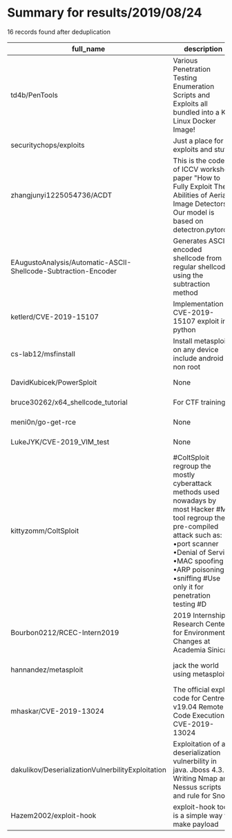 
# Summary for results/2019/08/24
    
16 records found after deduplication

| full_name | description | html_url | matched_list | matched_count | pushed_at | size | stargazers_count | language | forks_count | vul_ids |
|----------------------------------------------------------------|------------------------------------------------------------------------------------------------------------------------------------------------------------------------------------------------------------------------------------------------------------------|-----------------------------------------------------------------------------------|-----------------------------------------------|-----------------|---------------------------|--------|--------------------|------------|---------------|--------------------|
| td4b/PenTools | Various Penetration Testing Enumeration Scripts and Exploits all bundled into a Kali Linux Docker Image! | https://github.com/td4b/PenTools | ['exploit'] | 1 | 2019-08-24 20:46:06+00:00 | 40 | 0 | Dockerfile | 2 | [] |
| securitychops/exploits | Just a place for exploits and stuff | https://github.com/securitychops/exploits | ['exploit'] | 1 | 2019-08-24 15:04:28+00:00 | 548 | 1 | Python | 0 | [] |
| zhangjunyi1225054736/ACDT | This is the codes of ICCV workshop paper "How to Fully Exploit The Abilities of Aerial Image Detectors". Our model is based on detectron.pytorch. | https://github.com/zhangjunyi1225054736/ACDT | ['exploit'] | 1 | 2019-08-24 09:41:03+00:00 | 14464 | 3 | Python | 1 | [] |
| EAugustoAnalysis/Automatic-ASCII-Shellcode-Subtraction-Encoder | Generates ASCII encoded shellcode from regular shellcode using the subtraction method | https://github.com/EAugustoAnalysis/Automatic-ASCII-Shellcode-Subtraction-Encoder | ['shellcode'] | 1 | 2019-08-24 19:02:37+00:00 | 536 | 4 | Python | 5 | [] |
| ketlerd/CVE-2019-15107 | Implementation of CVE-2019-15107 exploit in python | https://github.com/ketlerd/CVE-2019-15107 | ['cve-2', 'exploit'] | 2 | 2019-08-24 01:37:01+00:00 | 1 | 0 | Python | 2 | ['CVE-2019-15107'] |
| cs-lab12/msfinstall | Install metasploit on any device include android non root | https://github.com/cs-lab12/msfinstall | ['metasploit module OR payload'] | 1 | 2019-08-24 04:26:47+00:00 | 1 | 0 | Python | 1 | [] |
| DavidKubicek/PowerSploit | None | https://github.com/DavidKubicek/PowerSploit | ['sploit'] | 1 | 2019-08-24 03:21:38+00:00 | 11858 | 1 | PowerShell | 0 | [] |
| bruce30262/x64_shellcode_tutorial | For CTF training | https://github.com/bruce30262/x64_shellcode_tutorial | ['shellcode'] | 1 | 2019-08-24 05:25:49+00:00 | 3 | 3 | Assembly | 1 | [] |
| meni0n/go-get-rce | None | https://github.com/meni0n/go-get-rce | ['rce'] | 1 | 2019-08-24 05:09:10+00:00 | 2 | 0 | Go | 0 | [] |
| LukeJYK/CVE-2019_VIM_test | None | https://github.com/LukeJYK/CVE-2019_VIM_test | ['cve-2'] | 1 | 2019-08-24 08:11:12+00:00 | 0 | 0 | Python | 0 | [] |
| kittyzomm/ColtSploit | #ColtSploit regroup the mostly cyberattack methods used nowadays by most Hacker #My tool regroup the pre-compiled attack such as: •port scanner •Denial of Service •MAC spoofing •ARP poisoning •sniffing #Use only it for penetration testing #D | https://github.com/kittyzomm/ColtSploit | ['sploit'] | 1 | 2019-08-24 16:25:24+00:00 | 8 | 1 | Python | 0 | [] |
| Bourbon0212/RCEC-Intern2019 | 2019 Internship in Research Center for Environmental Changes at Academia Sinica | https://github.com/Bourbon0212/RCEC-Intern2019 | ['rce'] | 1 | 2019-08-24 14:42:32+00:00 | 1887 | 0 | HTML | 0 | [] |
| hannandez/metasploit | jack the world using metasploit | https://github.com/hannandez/metasploit | ['metasploit module OR payload'] | 1 | 2019-08-24 15:38:28+00:00 | 0 | 0 | | 0 | [] |
| mhaskar/CVE-2019-13024 | The official exploit code for Centreon v19.04 Remote Code Execution CVE-2019-13024 | https://github.com/mhaskar/CVE-2019-13024 | ['cve-2', 'exploit', 'remote code execution'] | 3 | 2019-08-24 19:27:24+00:00 | 2 | 11 | Python | 5 | ['CVE-2019-13024'] |
| dakulikov/DeserializationVulnerbilityExploitation | Exploitation of a deserialization vulnerbility in java. Jboss 4.3.2. Writing Nmap and Nessus scripts and rule for Snort | https://github.com/dakulikov/DeserializationVulnerbilityExploitation | ['exploit'] | 1 | 2019-08-24 19:29:36+00:00 | 3039 | 0 | Python | 0 | [] |
| Hazem2002/exploit-hook | exploit-hook tool is a simple way to make payload | https://github.com/Hazem2002/exploit-hook | ['exploit'] | 1 | 2019-08-24 20:19:30+00:00 | 0 | 0 | | 0 | [] |

